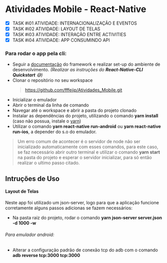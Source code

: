 # Atividades Mobile - React-Native
- [x] TASK #i01    ATIVIDADE: INTERNACIONALIZAÇÃO E EVENTOS
- [x] TASK #i02    ATIVIDADE: LAYOUT DE TELAS
- [x] TASK #i03    ATIVIDADE: INTERAÇÃO ENTRE ACTIVITIES
- [x] TASK #i04    ATIVIDADE: APP CONSUMINDO API

### Para rodar o app pela cli:
* Seguir a [documentação](https://facebook.github.io/react-native/docs/getting-started) do framework e realizar set-up do ambiente de desenvolvimento. 
*(Realizar as instruções do **React-Native-CLI Quickstart** :sweat_smile:)*
* Clonar o repositório no seu workspace
  > https://github.com/fffeiip/Atividades_Mobile.git
* Inicializar o emulador
*  Abrir o terminal da linha de comando
  * Navegar até o workspace e abrir a pasta do projeto clonado
  * Instalar as dependências do projeto, utilizando o comando **yarn install** (caso não possua, instale o [yarn](https://yarnpkg.com/lang/en/docs/install))
  * Utilizar o comando **yarn react-native run-android** ou **yarn react-native run-ios**, a depender do s.o do emulador.
  > Um erro comum de acontecer é o servidor de node não ser inicializado automaticamente com esses comandos, para este caso, se faz necessário abrir outro terminal e utilizar o comando **yarn start** na pasta do projeto e esperar o servidor inicializar, para só então realizar o ultimo passo citado.
  
## Intruções de Uso

#### Layout de Telas
Neste app foi utilizado um json-server, logo para que a aplicação funcione corretamente alguns passos adicionas se fazem necessários:
* Na pasta raiz do projeto, rodar o comando **yarn json-server server.json -d 1000 -w**
###### Para emulador android: 
* Alterar a configuração padrão de conexão tcp do adb com o comando **adb reverse tcp:3000 tcp:3000**
